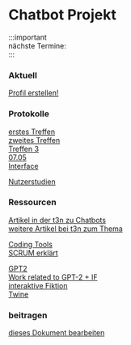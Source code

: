 [Kommentare]: <> (
hey hallo willkommen hoffe es gefällt :3 <3 
)

# Chatbot Projekt

:::important  
nächste Termine:  
:::  

### Aktuell

[Profil erstellen!](/people/beispiel)

### Protokolle

[erstes Treffen](Protokoll/Treffen_1)  
[zweites Treffen](Protokoll/Treffen_2)  
[Treffen 3](Protokoll/Treffen_3)    
[07.05](Protokoll/May_07)    
[Interface](Protokoll/interface)  
  
[Nutzerstudien](/Research/Nutzertests/index)


### Ressourcen

[Artikel in der t3n zu Chatbots](https://drive.google.com/file/d/1x8BuAEbj8uXh2bs88FiGuoiBvpE5S_mf/view)  
[weitere Artikel bei t3n zum Thema](https://t3n.de/tag/chatbot/)  

[Coding Tools](Ressourcen/Code)  
[SCRUM erklärt](Ressourcen/SCRUM)  

[GPT2](Ressourcen/GPT-2)  
[Work related to GPT-2 + IF](Ressourcen/relatedWork.md)  
[interaktive Fiktion](IF/index)  
[Twine](twine/)  


### beitragen

[dieses Dokument bearbeiten](howto)